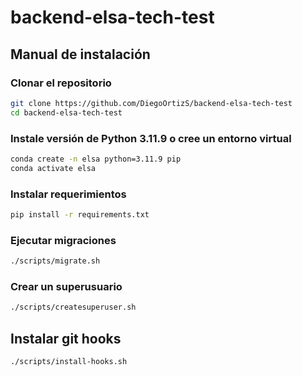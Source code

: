 # backend-elsa-tech-test

## Manual de instalación

### Clonar el repositorio

```bash
git clone https://github.com/DiegoOrtizS/backend-elsa-tech-test
cd backend-elsa-tech-test
```

### Instale versión de Python 3.11.9 o cree un entorno virtual

```bash
conda create -n elsa python=3.11.9 pip
conda activate elsa
```

### Instalar requerimientos

```bash
pip install -r requirements.txt
```

### Ejecutar migraciones

```bash
./scripts/migrate.sh
```

### Crear un superusuario

```bash
./scripts/createsuperuser.sh
```

## Instalar git hooks

```bash
./scripts/install-hooks.sh
```

